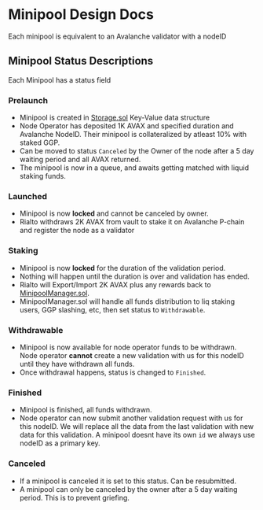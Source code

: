 # Minipool Design Docs

Each minipool is equivalent to an Avalanche validator with a nodeID

## Minipool Status Descriptions

Each Minipool has a status field

### **Prelaunch**

- Minipool is created in [Storage.sol](https://github.com/multisig-labs/gogopool-contracts/blob/master/contracts/contract/Storage.sol) Key-Value data structure
- Node Operator has deposited 1K AVAX and specified duration and Avalanche NodeID. Their minipool is collateralized by atleast 10% with staked GGP.
- Can be moved to status `Canceled` by the Owner of the node after a 5 day waiting period and all AVAX returned.
- The minipool is now in a queue, and awaits getting matched with liquid staking funds.

### **Launched**

- Minipool is now **locked** and cannot be canceled by owner.
- Rialto withdraws 2K AVAX from vault to stake it on Avalanche P-chain and register the node as a validator

### **Staking**

- Minipool is now **locked** for the duration of the validation period.
- Nothing will happen until the duration is over and validation has ended.
- Rialto will Export/Import 2K AVAX plus any rewards back to [MinipoolManager.sol](https://github.com/multisig-labs/gogopool-contracts/blob/master/contracts/contract/MinipoolManager.sol).
- MinipoolManager.sol will handle all funds distribution to liq staking users, GGP slashing, etc, then set status to `Withdrawable`.

### **Withdrawable**

- Minipool is now available for node operator funds to be withdrawn. Node operator **cannot** create a new validation with us for this nodeID until they have withdrawn all funds.
- Once withdrawal happens, status is changed to `Finished`.

### **Finished**

- Minipool is finished, all funds withdrawn.
- Node operator can now submit another validation request with us for this nodeID. We will replace all the data from the last validation with new data for this validation. A minipool doesnt have its own `id` we always use nodeID as a primary key.

### **Canceled**

- If a minipool is canceled it is set to this status. Can be resubmitted.
- A minipool can only be canceled by the owner after a 5 day waiting period. This is to prevent griefing.

